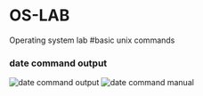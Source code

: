 # OS-LAB
Operating system lab
#basic unix commands
### date command output
![date command output](date.png)
![date command manual](mdate.png)
